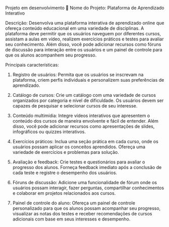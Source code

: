Projeto em desenvolvimento 🚧
Nome do Projeto: Plataforma de Aprendizado Interativo

Descrição: Desenvolva uma plataforma interativa de aprendizado online que ofereça conteúdo educacional em uma variedade de disciplinas. A plataforma deve permitir que os usuários naveguem por diferentes cursos, assistam a aulas em vídeo, realizem exercícios práticos e testes para avaliar seu conhecimento. Além disso, você pode adicionar recursos como fóruns de discussão para interação entre os usuários e um painel de controle para que os alunos acompanhem seu progresso.

Principais características:

1. Registro de usuários: Permita que os usuários se inscrevam na plataforma, criem perfis individuais e personalizem suas preferências de aprendizado.

2. Catálogo de cursos: Crie um catálogo com uma variedade de cursos organizados por categoria e nível de dificuldade. Os usuários devem ser capazes de pesquisar e selecionar cursos de seu interesse.

3. Conteúdo multimídia: Integre vídeos interativos que apresentem o conteúdo dos cursos de maneira envolvente e fácil de entender. Além disso, você pode adicionar recursos como apresentações de slides, infográficos ou quizzes interativos.

4. Exercícios práticos: Inclua uma seção prática em cada curso, onde os usuários possam aplicar os conceitos aprendidos. Ofereça uma variedade de exercícios e problemas para solução.

5. Avaliação e feedback: Crie testes e questionários para avaliar o progresso dos alunos. Forneça feedback imediato após a conclusão de cada teste e registre o desempenho dos usuários.

6. Fóruns de discussão: Adicione uma funcionalidade de fórum onde os usuários possam interagir, fazer perguntas, compartilhar conhecimentos e colaborar em projetos relacionados aos cursos.

7. Painel de controle do aluno: Ofereça um painel de controle personalizado para que os alunos possam acompanhar seu progresso, visualizar as notas dos testes e receber recomendações de cursos adicionais com base em seus interesses e desempenho.
